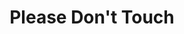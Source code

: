 ---
layout: archive_film
permalink: en/archive/2021/long-short/please-dont-touch

title: Please Don't Touch
director: Capucine Gougelet
country: France
description: "Museum rules are simple : don’t run, don’t touch, don’t shout and never disobey."
category: long-short
image_folder: images/films/archive/2021/long-short/please-dont-touch
is_winner: false
submission_year: 2021
lang: en
---